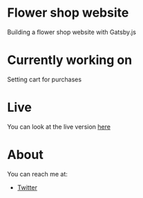 # Flower shop website

Building a flower shop website with Gatsby.js

# Currently working on

Setting cart for purchases

# Live

You can look at the live version [here](https://gatsby-flower-project.netlify.com/)

# About

You can reach me at:

- [Twitter](https://twitter.com/miss_elliev/)
